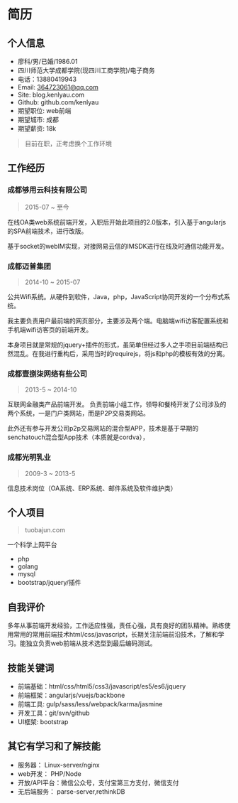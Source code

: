 ﻿# 简历

## 个人信息
- 廖科/男/已婚/1986.01
- 四川师范大学成都学院(现四川工商学院)/电子商务
- 电话：13880419943
- Email: 364723061@qq.com
- Site: blog.kenlyau.com
- Github: github.com/kenlyau
- 期望职位: web前端
- 期望城市: 成都
- 期望薪资: 18k
> 目前在职，正考虑换个工作环境


## 工作经历

### 成都够用云科技有限公司
> 2015-07 ~ 至今

在线OA类web系统前端开发，入职后开始此项目的2.0版本，引入基于angularjs的SPA前端技术，进行改版。

基于socket的webIM实现，对接网易云信的IMSDK进行在线及时通信功能开发。

### 成都迈普集团
> 2014-10 ~ 2015-07

公共Wifi系统。从硬件到软件，Java，php，JavaScript协同开发的一个分布式系统。

我主要负责用户最前端的网页部分，主要涉及两个端。电脑端wifi访客配置系统和手机端wifi访客页的前端开发。

本身项目就是常规的jquery+插件的形式，虽简单但经过多人之手项目前端结构已然混乱。在我进行重构后，采用当时的requirejs，将js和php的模板有效的分离。


### 成都壹捌柒网络有些公司
> 2013-5 ~ 2014-10

互联网金融类产品前端开发。
负责前端小组工作，领导和餐椅开发了公司涉及的两个系统，一是门户类网站，而是P2P交易类网站。

此外还有参与开发公司p2p交易网站的混合型APP，技术是基于早期的senchatouch混合型App技术（本质就是cordva），

### 成都光明乳业
> 2009-3 ~ 2013-5

信息技术岗位（OA系统、ERP系统、邮件系统及软件维护类）


## 个人项目
> tuobajun.com

一个科学上网平台
- php
- golang
- mysql
- bootstrap/jquery/插件



## 自我评价
多年从事前端开发经验，工作适应性强，责任心强，具有良好的团队精神。熟练使用常用的常用前端技术html/css/javascript，长期关注前端前沿技术，了解和学习。能独立负责web前端从技术选型到最后编码测试。

## 技能关键词
- 前端基础：html/css/html5/css3/javascript/es5/es6/jquery
- 前端框架：angularjs/vuejs/backbone
- 前端工具: gulp/sass/less/webpack/karma/jasmine
- 开发工具：git/svn/github
- UI框架: bootstrap

## 其它有学习和了解技能
- 服务器： Linux-server/nginx
- web开发： PHP/Node
- 开放/API平台：微信公众号，支付宝第三方支付，微信支付
- 无后端服务： parse-server,rethinkDB